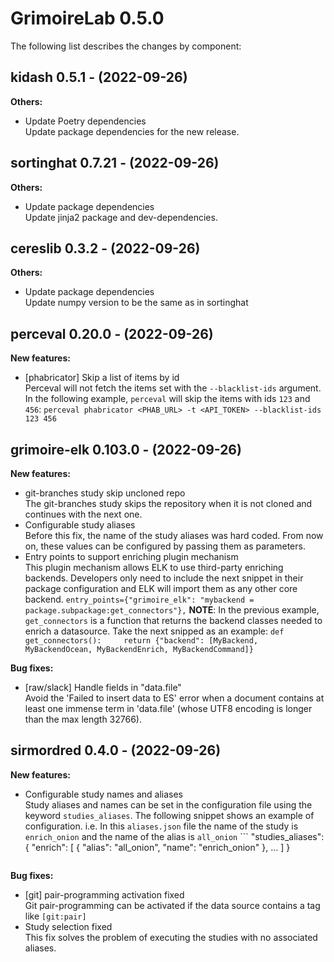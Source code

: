# GrimoireLab 0.5.0
The following list describes the changes by component:


## kidash 0.5.1 - (2022-09-26)

**Others:**

 * Update Poetry dependencies\
   Update package dependencies for the new release.
## sortinghat 0.7.21 - (2022-09-26)

**Others:**

 * Update package dependencies\
   Update jinja2 package and dev-dependencies.
## cereslib 0.3.2 - (2022-09-26)

**Others:**

 * Update package dependencies\
   Update numpy version to be the same as in sortinghat

## perceval 0.20.0 - (2022-09-26)

**New features:**

 * [phabricator] Skip a list of items by id\
   Perceval will not fetch the items set with the `--blacklist-ids`
   argument. In the following example, `perceval` will skip the items
   with ids `123` and `456`: ``` perceval phabricator <PHAB_URL> -t
   <API_TOKEN> --blacklist-ids 123 456 ```






## grimoire-elk 0.103.0 - (2022-09-26)

**New features:**

 * git-branches study skip uncloned repo\
   The git-branches study skips the repository when it is not cloned and
   continues with the next one.
 * Configurable study aliases\
   Before this fix, the name of the study aliases was hard coded. From
   now on, these values can be configured by passing them as parameters.
 * Entry points to support enriching plugin mechanism\
   This plugin mechanism allows ELK to use third-party enriching
   backends. Developers only need to include the next snippet in their
   package configuration and ELK will import them as any other core
   backend.  ``` entry_points={"grimoire_elk": "mybackend =
   package.subpackage:get_connectors"}, ``` **NOTE**: In the previous
   example, `get_connectors` is a function that returns the backend
   classes needed to enrich a datasource. Take the next snipped as an
   example: ``` def get_connectors():     return {"backend": [MyBackend,
   MyBackendOcean, MyBackendEnrich, MyBackendCommand]} ```

**Bug fixes:**

 * [raw/slack] Handle fields in "data.file"\
   Avoid the 'Failed to insert data to ES' error when a document contains
   at least one immense term in 'data.file' (whose UTF8 encoding is
   longer than the max length 32766).
## sirmordred 0.4.0 - (2022-09-26)

**New features:**

 * Configurable study names and aliases\
   Study aliases and names can be set in the configuration file using the
   keyword `studies_aliases`. The following snippet shows an example of
   configuration. i.e. In this `aliases.json` file the name of the study
   is `enrich_onion` and the name of the alias is `all_onion` ```
   "studies_aliases": {     "enrich": [       {         "alias":
   "all_onion",         "name": "enrich_onion"       },       ...     ] }
   ```

**Bug fixes:**

 * [git] pair-programming activation fixed\
   Git pair-programming can be activated if the data source contains a
   tag like `[git:pair]`
 * Study selection fixed\
   This fix solves the problem of executing the studies with no
   associated aliases.
